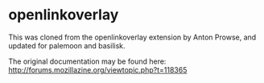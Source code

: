# openlinkoverlay

This was cloned from the openlinkoverlay extension by Anton Prowse, and updated for palemoon and basilisk.

The original documentation may be found here:
http://forums.mozillazine.org/viewtopic.php?t=118365
